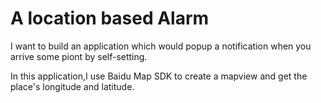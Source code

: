A location based Alarm
========================
I want to build an application which would popup a notification
when you arrive some piont by self-setting.


In this application,I use Baidu Map SDK to create a mapview and get 
the place's longitude and latitude.
